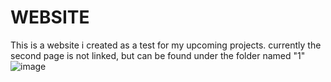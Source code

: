 # WEBSITE
This is a website i created as a test for my upcoming projects.
currently the second page is not linked, but can be found under the folder named "1"
![image](https://github.com/PRVSNL/WEBSITE-test-1/assets/144682583/69aed3c2-9212-4c9d-9ccd-811f2364af51)
